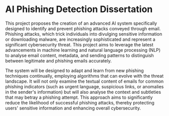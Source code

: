 # AI Phishing Detection Dissertation

This project proposes the creation of an advanced AI system specifically designed to identify and prevent phishing attacks conveyed through email. Phishing attacks, which trick individuals into divulging sensitive information or downloading malware, are increasingly sophisticated and represent a significant cybersecurity threat. This project aims to leverage the latest advancements in machine learning and natural language processing (NLP) to analyse email content, metadata, and sending patterns to distinguish between legitimate and phishing emails accurately.

The system will be designed to adapt and learn from new phishing techniques continually, employing algorithms that can evolve with the threat landscape. It will not only examine the textual content of emails for common phishing indicators (such as urgent language, suspicious links, or anomalies in the sender's information) but will also analyse the context and subtleties that may betray a phishing attempt. This approach aims to significantly reduce the likelihood of successful phishing attacks, thereby protecting users' sensitive information and enhancing overall cybersecurity.
